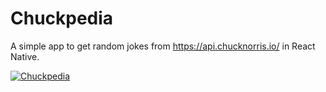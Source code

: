 # Chuckpedia
A simple app to get random jokes from https://api.chucknorris.io/ in React Native.

[![Chuckpedia](http://img.youtube.com/vi/z0-8XPu_Fz0/0.jpg)](http://www.youtube.com/watch?v=z0-8XPu_Fz0)
